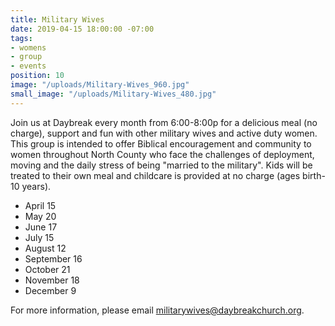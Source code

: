 ```yaml
---
title: Military Wives
date: 2019-04-15 18:00:00 -07:00
tags:
- womens
- group
- events
position: 10
image: "/uploads/Military-Wives_960.jpg"
small_image: "/uploads/Military-Wives_480.jpg"
---
```


Join us at Daybreak every month from 6:00-8:00p for a delicious meal (no charge), support and fun with other military wives and active duty women. This group is intended to offer Biblical encouragement and community to women throughout North County who face the challenges of deployment, moving and the daily stress of being "married to the military". Kids will be treated to their own meal and childcare is provided at no charge (ages birth-10 years).

* April 15
* May 20
* June 17
* July 15
* August 12
* September 16
* October 21
* November 18
* December 9

For more information, please email [militarywives@daybreakchurch.org](militarywives@daybreakchurch.org).
